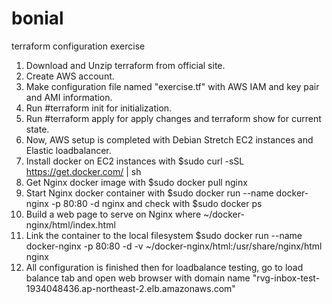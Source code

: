 # bonial
terraform configuration exercise
1. Download and Unzip terraform from official site.
2. Create AWS account.
3. Make configuration file named "exercise.tf" with AWS IAM and key pair and AMI information.
4. Run #terraform init for initialization.
5. Run #terraform apply for apply changes and terraform show for current state.
6. Now, AWS setup is completed with Debian Stretch EC2 instances and Elastic loadbalancer.
7. Install docker on EC2 instances with $sudo curl -sSL https://get.docker.com/ | sh
8. Get Nginx docker image with $sudo docker pull nginx
9. Start Nginx docker container with $sudo docker run --name docker-nginx -p 80:80 -d nginx and check with $sudo docker ps
10. Build a web page to serve on Nginx where ~/docker-nginx/html/index.html
11. Link the container to the local filesystem $sudo docker run --name docker-nginx -p 80:80 -d -v ~/docker-nginx/html:/usr/share/nginx/html nginx
12. All configuration is finished then for loadbalance testing, go to load balance tab and open web browser with domain name "rvg-inbox-test-1934048436.ap-northeast-2.elb.amazonaws.com"
